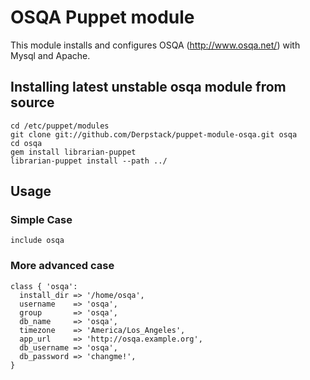 OSQA Puppet module
==================

This module installs and configures OSQA (http://www.osqa.net/) with Mysql and Apache.

## Installing latest unstable osqa module from source

    cd /etc/puppet/modules
    git clone git://github.com/Derpstack/puppet-module-osqa.git osqa
    cd osqa
    gem install librarian-puppet
    librarian-puppet install --path ../
    
## Usage

### Simple Case

```puppet
include osqa

```

### More advanced case

```puppet
class { 'osqa': 
  install_dir => '/home/osqa',
  username    => 'osqa',
  group       => 'osqa',
  db_name     => 'osqa',
  timezone    => 'America/Los_Angeles',
  app_url     => 'http://osqa.example.org',
  db_username => 'osqa',
  db_password => 'changme!',
}

```

